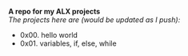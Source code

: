 **A repo for my ALX projects**\
_The projects here are (would be updated as I push):_

- 0x00. hello world
- 0x01. variables, if, else, while
